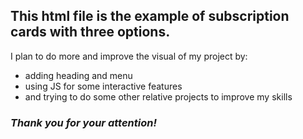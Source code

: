 ## This html file is the example of subscription cards with three options. 
I plan to do more and improve the visual of my project by:
- adding heading and menu 
- using JS for some interactive features
- and trying to do some other relative projects to improve my skills

### *Thank you for your attention!*